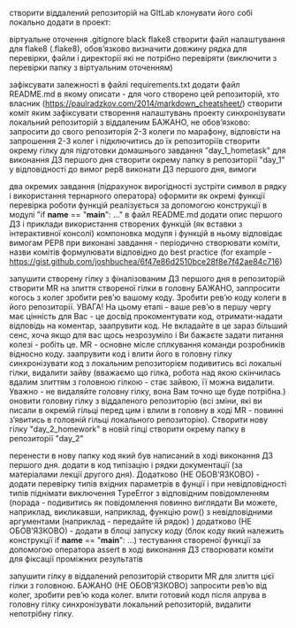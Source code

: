 створити віддалений репозиторій на GItLab
клонувати його собі локально
додати в проект:

віртуальне оточення
.gitignore
black
flake8
створити файл налаштування для flake8 (.flake8), обовʼязково визначити довжину рядка для перевірки, файли і директорії які не потрібно перевіряти (виключити з перевірки папку з віртуальним оточенням)


зафіксувати залежності в файлі requirements.txt
додати файл README.md в якому описати - для чого створено цей репозиторій, хто власник (https://paulradzkov.com/2014/markdown_cheatsheet/)
створити коміт яким зафіксувати створення налаштувань проекту
синхронізувати локальний репозиторій з віддаленим
БАЖАНО, не обовʼязково: запросити до свого репозиторія 2-3 колеги по марафону, відповісти на запрошення 2-3 колег і підключитись до їх репозиторіїв
створити окрему гілку для підготовки домашнього завдання "day_1_hometask"
для виконання ДЗ першого дня створити окрему папку в репозиторії "day_1"
у відповідності до вимог pep8 виконати ДЗ першого дня, вимоги

два окремих завдання (підрахунок вирогідності зустріти символ в рядку і використання тернарного оператора) оформити як окремі функції
перевірка роботи функцій реалізується за допомогою конструкції в модулі "if __name__ == "__main__": ..."
в файл README.md додати опис першого ДЗ і приклади використання створених функцій (як вставки з інтерактивної консолі)
компоновка модуля і функцій в ньому відповідає вимогам PEP8
при виконані завдання - періодично створювати коміти, назви комітів формулювати відповідно до best practice (for example - https://gist.github.com/joshbuchea/6f47e86d2510bce28f8e7f42ae84c716)


запушити створену гілку з фіналізованим ДЗ першого дня в репозиторій
створити MR на злиття створеної гілки в головну
БАЖАНО, заппросити когось з колег зробити ревʼю вашому коду. Зробити ревʼю коду колеги в його репозиторії. УВАГА! На цьому етапі - ваше ревʼю в першу чергу має цінність для Вас - це досвід прокоментувати код, отримати-надати відповідь на коментар, заапрувити код. Не вкладайте в це зараз більший сенс, хоча якщо для вас щось незрозуміло і Ви бажаєте задати питання колезі - робіть це. MR - основне місле сплкування команди розробників відносно коду.
заапрувити код і влити його в головну гілку
синхронізувати код з локальним репозиторієм
подивитись всі локальні гілки, видалити зайву (вважаємо що гілка, робота над якою скінчилась вдалим злиттям з головною гілкою - стає зайвою, її можна видалити. Уважно - не видаляйте головну гілку, вона Вам точно ще буде потрібна.)
оновити головну гілку з віддаленого репозиторію (всі зміни, які ви писали в окремій гільці перед цим і влили в головну в ході MR - повинні зʼявитись в головній гільці локального репозиторію).
Створити нову гілку "day_2_homework"
в новій гілці створити окрему папку в репозиторії "day_2"

перенести в нову папку код який був написаний в ході виконання ДЗ першого дня.
додати в код типізацію і рядки документації (за матеріалами лекції другого дня).
Додатково (НЕ ОБОВʼЯЗКОВО) - додати перевірку типів вхідних параметрів в фунції і при невідповідності типів піднімати виключення TypeError з відповідним повідомленням (порада - подивитись як повідомлення повинно виглядати Ви можете, наприклад, викликавши, наприклад, функцію pow() з невідповідними аргументами (наприклад - передайте їй рядок) )
додатково (НЕ ОБОВʼЯЗКОВО) - додати в блоці запуску коду (блок коду який належить конструкції if __name__ == "__main__": ...) тестування створеної функції за допомогою оператора assert
в ході виконання ДЗ створювати коміти для фіксації проміжних результатів


запушити гілку в віддалений репозиторій
створити MR для злиття цієї гілки з головною. БАЖАНО (НЕ ОБОВʼЯЗКОВО) запросити ревʼю від колег, зробити ревʼю кода колег.
влити готовий кодл після апрува в головну гілку
синхронізувати локальний репозиторій, видалити непотрібну гілку.